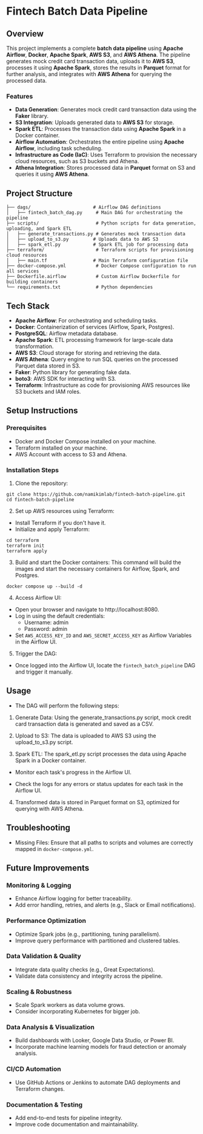 # Fintech Batch Data Pipeline

## Overview
This project implements a complete **batch data pipeline** using **Apache Airflow**, **Docker**, **Apache Spark**, **AWS S3**, and **AWS Athena**. The pipeline generates mock credit card transaction data, uploads it to **AWS S3**, processes it using **Apache Spark**, stores the results in **Parquet** format for further analysis, and integrates with **AWS Athena** for querying the processed data.

### Features
- **Data Generation**: Generates mock credit card transaction data using the **Faker** library.
- **S3 Integration**: Uploads generated data to **AWS S3** for storage.
- **Spark ETL**: Processes the transaction data using **Apache Spark** in a Docker container.
- **Airflow Automation**: Orchestrates the entire pipeline using **Apache Airflow**, including task scheduling.
- **Infrastructure as Code (IaC)**: Uses Terraform to provision the necessary cloud resources, such as S3 buckets and Athena. 
- **Athena Integration**: Stores processed data in **Parquet** format on S3 and queries it using **AWS Athena**.



## Project Structure

```plaintext
├── dags/                       # Airflow DAG definitions
│   ├── fintech_batch_dag.py     # Main DAG for orchestrating the pipeline
├── scripts/                     # Python scripts for data generation, uploading, and Spark ETL
│   ├── generate_transactions.py # Generates mock transaction data
│   ├── upload_to_s3.py         # Uploads data to AWS S3
│   ├── spark_etl.py            # Spark ETL job for processing data
├── terraform/                   # Terraform scripts for provisioning cloud resources
│   ├── main.tf                 # Main Terraform configuration file
├── docker-compose.yml           # Docker Compose configuration to run all services
├── Dockerfile.airflow           # Custom Airflow Dockerfile for building containers
└── requirements.txt             # Python dependencies
```

## Tech Stack
- **Apache Airflow**: For orchestrating and scheduling tasks.
- **Docker**: Containerization of services (Airflow, Spark, Postgres).
- **PostgreSQL**: Airflow metadata database.
- **Apache Spark**: ETL processing framework for large-scale data transformation.
- **AWS S3**: Cloud storage for storing and retrieving the data.
- **AWS Athena**: Query engine to run SQL queries on the processed Parquet data stored in S3.
- **Faker**: Python library for generating fake data.
- **boto3**: AWS SDK for interacting with S3.
- **Terraform**: Infrastructure as code for provisioning AWS resources like S3 buckets and IAM roles.

## Setup Instructions
### Prerequisites
- Docker and Docker Compose installed on your machine.
- Terraform installed on your machine.
- AWS Account with access to S3 and Athena.

### Installation Steps
1. Clone the repository:
```
git clone https://github.com/namikimlab/fintech-batch-pipeline.git
cd fintech-batch-pipeline
```

2. Set up AWS resources using Terraform:
- Install Terraform if you don't have it.
- Initialize and apply Terraform:
```
cd terraform
terraform init
terraform apply
```

3. Build and start the Docker containers: This command will build the images and start the necessary containers for Airflow, Spark, and Postgres.
```
docker compose up --build -d
```

4. Access Airflow UI:

- Open your browser and navigate to http://localhost:8080.
- Log in using the default credentials:
    - Username: admin
    - Password: admin
- Set `AWS_ACCESS_KEY_ID` and `AWS_SECRET_ACCESS_KEY` as Airflow Variables in the Airflow UI.

5. Trigger the DAG:
- Once logged into the Airflow UI, locate the `fintech_batch_pipeline` DAG and trigger it manually.


## Usage
- The DAG will perform the following steps:

1. Generate Data: Using the generate_transactions.py script, mock credit card transaction data is generated and saved as a CSV.

2. Upload to S3: The data is uploaded to AWS S3 using the upload_to_s3.py script.

3. Spark ETL: The spark_etl.py script processes the data using Apache Spark in a Docker container.

- Monitor each task's progress in the Airflow UI.

- Check the logs for any errors or status updates for each task in the Airflow UI.

4. Transformed data is stored in Parquet format on S3, optimized for querying with AWS Athena.


## Troubleshooting
* Missing Files: Ensure that all paths to scripts and volumes are correctly mapped in `docker-compose.yml`.


## Future Improvements
### Monitoring & Logging
- Enhance Airflow logging for better traceability.
- Add error handling, retries, and alerts (e.g., Slack or Email notifications).
### Performance Optimization
- Optimize Spark jobs (e.g., partitioning, tuning parallelism).
- Improve query performance with partitioned and clustered tables.
### Data Validation & Quality
- Integrate data quality checks (e.g., Great Expectations).
- Validate data consistency and integrity across the pipeline.
### Scaling & Robustness
- Scale Spark workers as data volume grows.
- Consider incorporating Kubernetes for bigger job. 
### Data Analysis & Visualization
- Build dashboards with Looker, Google Data Studio, or Power BI.
- Incorporate machine learning models for fraud detection or anomaly analysis.
### CI/CD Automation
- Use GitHub Actions or Jenkins to automate DAG deployments and Terraform changes.
### Documentation & Testing
- Add end-to-end tests for pipeline integrity.
- Improve code documentation and maintainability.